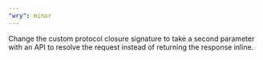 ```yaml
---
"wry": minor
---
```


Change the custom protocol closure signature to take a second parameter with an API to resolve the request instead of returning the response inline.
